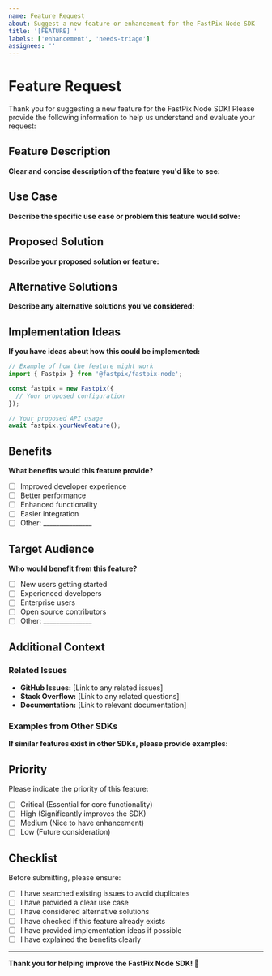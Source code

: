 ```yaml
---
name: Feature Request
about: Suggest a new feature or enhancement for the FastPix Node SDK
title: '[FEATURE] '
labels: ['enhancement', 'needs-triage']
assignees: ''
---
```


# Feature Request

Thank you for suggesting a new feature for the FastPix Node SDK! Please provide the following information to help us understand and evaluate your request:

## Feature Description
**Clear and concise description of the feature you'd like to see:**

<!-- Please provide a detailed description of the feature -->

## Use Case
**Describe the specific use case or problem this feature would solve:**

<!-- Explain why this feature would be valuable -->

## Proposed Solution
**Describe your proposed solution or feature:**

<!-- How would you like this feature to work? -->

## Alternative Solutions
**Describe any alternative solutions you've considered:**

<!-- Are there other ways to solve this problem? -->

## Implementation Ideas
**If you have ideas about how this could be implemented:**

```typescript
// Example of how the feature might work
import { Fastpix } from '@fastpix/fastpix-node';

const fastpix = new Fastpix({
  // Your proposed configuration
});

// Your proposed API usage
await fastpix.yourNewFeature();
```

## Benefits
**What benefits would this feature provide?**

- [ ] Improved developer experience
- [ ] Better performance
- [ ] Enhanced functionality
- [ ] Easier integration
- [ ] Other: _______________

## Target Audience
**Who would benefit from this feature?**

- [ ] New users getting started
- [ ] Experienced developers
- [ ] Enterprise users
- [ ] Open source contributors
- [ ] Other: _______________

## Additional Context

### Related Issues
- **GitHub Issues:** [Link to any related issues]
- **Stack Overflow:** [Link to any related questions]
- **Documentation:** [Link to relevant documentation]

### Examples from Other SDKs
**If similar features exist in other SDKs, please provide examples:**

<!-- How do other SDKs handle this? -->

## Priority
Please indicate the priority of this feature:

- [ ] Critical (Essential for core functionality)
- [ ] High (Significantly improves the SDK)
- [ ] Medium (Nice to have enhancement)
- [ ] Low (Future consideration)

## Checklist
Before submitting, please ensure:

- [ ] I have searched existing issues to avoid duplicates
- [ ] I have provided a clear use case
- [ ] I have considered alternative solutions
- [ ] I have checked if this feature already exists
- [ ] I have provided implementation ideas if possible
- [ ] I have explained the benefits clearly

---

**Thank you for helping improve the FastPix Node SDK! 🚀**
